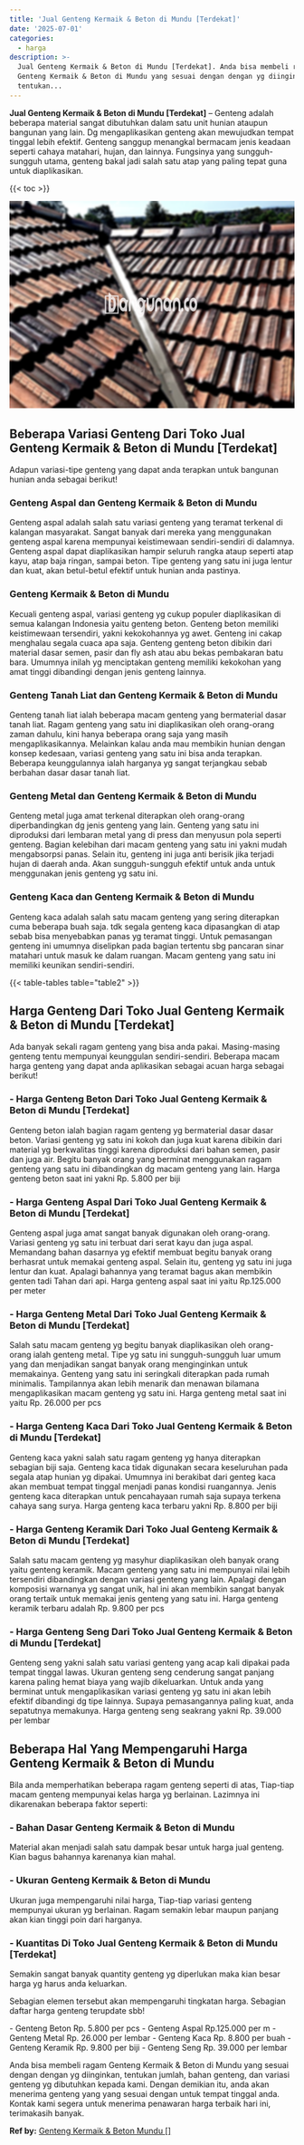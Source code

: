 ```yaml
---
title: 'Jual Genteng Kermaik & Beton di Mundu [Terdekat]'
date: '2025-07-01'
categories:
  - harga
description: >-
  Jual Genteng Kermaik & Beton di Mundu [Terdekat]. Anda bisa membeli ragam
  Genteng Kermaik & Beton di Mundu yang sesuai dengan dengan yg diinginkan,
  tentukan...
---
```


**Jual Genteng Kermaik & Beton di Mundu \[Terdekat\]** – Genteng adalah beberapa material sangat dibutuhkan dalam satu unit hunian ataupun bangunan yang lain. Dg mengaplikasikan genteng akan mewujudkan tempat tinggal lebih efektif. Genteng sanggup menangkal bermacam jenis keadaan seperti cahaya matahari, hujan, dan lainnya. Fungsinya yang sungguh-sungguh utama, genteng bakal jadi salah satu atap yang paling tepat guna untuk diaplikasikan.

{{< toc >}}

![Jual Genteng Kermaik & Beton di Mundu [Terdekat]](/images/genteng-minimalis-murah22.png)

## Beberapa Variasi Genteng Dari Toko Jual Genteng Kermaik & Beton di Mundu \[Terdekat\]

Adapun variasi-tipe genteng yang dapat anda terapkan untuk bangunan hunian anda sebagai berikut!

### Genteng Aspal dan Genteng Kermaik & Beton di Mundu

Genteng aspal adalah salah satu variasi genteng yang teramat terkenal di kalangan masyarakat. Sangat banyak dari mereka yang menggunakan genteng aspal karena mempunyai keistimewaan sendiri-sendiri di dalamnya. Genteng aspal dapat diaplikasikan hampir seluruh rangka ataup seperti atap kayu, atap baja ringan, sampai beton. Tipe genteng yang satu ini juga lentur dan kuat, akan betul-betul efektif untuk hunian anda pastinya.

### Genteng Kermaik & Beton di Mundu

Kecuali genteng aspal, variasi genteng yg cukup populer diaplikasikan di semua kalangan Indonesia yaitu genteng beton. Genteng beton memiliki keistimewaan tersendiri, yakni kekokohannya yg awet. Genteng ini cakap menghalau segala cuaca apa saja. Genteng genteng beton dibikin dari material dasar semen, pasir dan fly ash atau abu bekas pembakaran batu bara. Umumnya inilah yg menciptakan genteng memiliki kekokohan yang amat tinggi dibandingi dengan jenis genteng lainnya.

### Genteng Tanah Liat dan Genteng Kermaik & Beton di Mundu

Genteng tanah liat ialah beberapa macam genteng yang bermaterial dasar tanah liat. Ragam genteng yang satu ini diaplikasikan oleh orang-orang zaman dahulu, kini hanya beberapa orang saja yang masih mengaplikasikannya. Melainkan kalau anda mau membikin hunian dengan konsep kedesaan, variasi genteng yang satu ini bisa anda terapkan. Beberapa keunggulannya ialah harganya yg sangat terjangkau sebab berbahan dasar dasar tanah liat.

### Genteng Metal dan Genteng Kermaik & Beton di Mundu

Genteng metal juga amat terkenal diterapkan oleh orang-orang diperbandingkan dg jenis genteng yang lain. Genteng yang satu ini diproduksi dari lembaran metal yang di press dan menyusun pola seperti genteng. Bagian kelebihan dari macam genteng yang satu ini yakni mudah mengabsorpsi panas. Selain itu, genteng ini juga anti berisik jika terjadi hujan di daerah anda. Akan sungguh-sungguh efektif untuk anda untuk menggunakan jenis genteng yg satu ini.

### Genteng Kaca dan Genteng Kermaik & Beton di Mundu

Genteng kaca adalah salah satu macam genteng yang sering diterapkan cuma beberapa buah saja. tdk segala genteng kaca dipasangkan di atap sebab bisa menyebabkan panas yg teramat tinggi. Untuk pemasangan genteng ini umumnya diselipkan pada bagian tertentu sbg pancaran sinar matahari untuk masuk ke dalam ruangan. Macam genteng yang satu ini memiliki keunikan sendiri-sendiri.

{{< table-tables table="table2" >}}

## Harga Genteng Dari Toko Jual Genteng Kermaik & Beton di Mundu \[Terdekat\]

Ada banyak sekali ragam genteng yang bisa anda pakai. Masing-masing genteng tentu mempunyai keunggulan sendiri-sendiri. Beberapa macam harga genteng yang dapat anda aplikasikan sebagai acuan harga sebagai berikut!

### \- Harga Genteng Beton Dari Toko Jual Genteng Kermaik & Beton di Mundu \[Terdekat\]

Genteng beton ialah bagian ragam genteng yg bermaterial dasar dasar beton. Variasi genteng yg satu ini kokoh dan juga kuat karena dibikin dari material yg berkwalitas tinggi karena diproduksi dari bahan semen, pasir dan juga air. Begitu banyak orang yang berminat menggunakan ragam genteng yang satu ini dibandingkan dg macam genteng yang lain. Harga genteng beton saat ini yakni Rp. 5.800 per biji

### \- Harga Genteng Aspal Dari Toko Jual Genteng Kermaik & Beton di Mundu \[Terdekat\]

Genteng aspal juga amat sangat banyak digunakan oleh orang-orang. Variasi genteng yg satu ini terbuat dari serat kayu dan juga aspal. Memandang bahan dasarnya yg efektif membuat begitu banyak orang berhasrat untuk memakai genteng aspal. Selain itu, genteng yg satu ini juga lentur dan kuat. Apalagi bahannya yang teramat bagus akan membikin genten tadi Tahan dari api. Harga genteng aspal saat ini yaitu Rp.125.000 per meter

### \- Harga Genteng Metal Dari Toko Jual Genteng Kermaik & Beton di Mundu \[Terdekat\]

Salah satu macam genteng yg begitu banyak diaplikasikan oleh orang-orang ialah genteng metal. Tipe yg satu ini sungguh-sungguh luar umum yang dan menjadikan sangat banyak orang menginginkan untuk memakainya. Genteng yang satu ini seringkali diterapkan pada rumah minimalis. Tampilannya akan lebih menarik dan menawan bilamana mengaplikasikan macam genteng yg satu ini. Harga genteng metal saat ini yaitu Rp. 26.000 per pcs

### \- Harga Genteng Kaca Dari Toko Jual Genteng Kermaik & Beton di Mundu \[Terdekat\]

Genteng kaca yakni salah satu ragam genteng yg hanya diterapkan sebagian biji saja. Genteng kaca tidak digunakan secara keseluruhan pada segala atap hunian yg dipakai. Umumnya ini berakibat dari genteg kaca akan membuat tempat tinggal menjadi panas kondisi ruangannya. Jenis genteng kaca diterapkan untuk pencahayaan rumah saja supaya terkena cahaya sang surya. Harga genteng kaca terbaru yakni Rp. 8.800 per biji

### \- Harga Genteng Keramik Dari Toko Jual Genteng Kermaik & Beton di Mundu \[Terdekat\]

Salah satu macam genteng yg masyhur diaplikasikan oleh banyak orang yaitu genteng keramik. Macam genteng yang satu ini mempunyai nilai lebih tersendiri dibandingkan dengan variasi genteng yang lain. Apalagi dengan komposisi warnanya yg sangat unik, hal ini akan membikin sangat banyak orang tertaik untuk memakai jenis genteng yang satu ini. Harga genteng keramik terbaru adalah Rp. 9.800 per pcs

### \- Harga Genteng Seng Dari Toko Jual Genteng Kermaik & Beton di Mundu \[Terdekat\]

Genteng seng yakni salah satu variasi genteng yang acap kali dipakai pada tempat tinggal lawas. Ukuran genteng seng cenderung sangat panjang karena paling hemat biaya yang wajib dikeluarkan. Untuk anda yang berminat untuk mengaplikasikan variasi genteng yg satu ini akan lebih efektif dibandingi dg tipe lainnya. Supaya pemasangannya paling kuat, anda sepatutnya memakunya. Harga genteng seng seakrang yakni Rp. 39.000 per lembar

## Beberapa Hal Yang Mempengaruhi Harga Genteng Kermaik & Beton di Mundu

Bila anda memperhatikan beberapa ragam genteng seperti di atas, Tiap-tiap macam genteng mempunyai kelas harga yg berlainan. Lazimnya ini dikarenakan beberapa faktor seperti:

### \- Bahan Dasar Genteng Kermaik & Beton di Mundu

Material akan menjadi salah satu dampak besar untuk harga jual genteng. Kian bagus bahannya karenanya kian mahal.

### \- Ukuran Genteng Kermaik & Beton di Mundu

Ukuran juga mempengaruhi nilai harga, Tiap-tiap variasi genteng mempunyai ukuran yg berlainan. Ragam semakin lebar maupun panjang akan kian tinggi poin dari harganya.

### \- Kuantitas Di Toko Jual Genteng Kermaik & Beton di Mundu \[Terdekat\]

Semakin sangat banyak quantity genteng yg diperlukan maka kian besar harga yg harus anda keluarkan.

Sebagian elemen tersebut akan mempengaruhi tingkatan harga. Sebagian daftar harga genteng terupdate sbb!

\- Genteng Beton Rp. 5.800 per pcs - Genteng Aspal Rp.125.000 per m - Genteng Metal Rp. 26.000 per lembar - Genteng Kaca Rp. 8.800 per buah - Genteng Keramik Rp. 9.800 per biji - Genteng Seng Rp. 39.000 per lembar

Anda bisa membeli ragam Genteng Kermaik & Beton di Mundu yang sesuai dengan dengan yg diinginkan, tentukan jumlah, bahan genteng, dan variasi genteng yg dibutuhkan kepada kami. Dengan demikian itu, anda akan menerima genteng yang yang sesuai dengan untuk tempat tinggal anda. Kontak kami segera untuk menerima penawaran harga terbaik hari ini, terimakasih banyak.

**Ref by:**  [Genteng Kermaik & Beton  Mundu []](https://id.wikipedia.org/wiki/Genteng)
